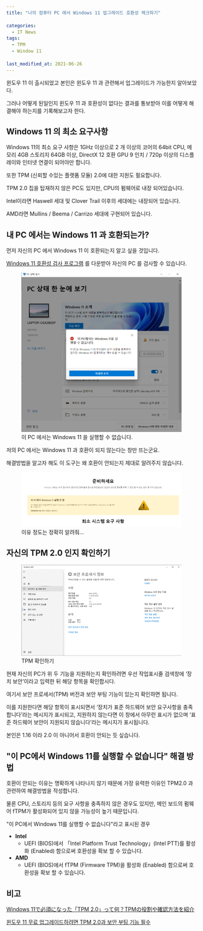 ```yaml
---
title: "나의 컴퓨터 PC 에서 Windows 11 업그레이드 호환성 체크하기"

categories:
  - IT News
tags: 
  - TPM
  - Window 11

last_modified_at: 2021-06-26
---
```


윈도우 11 이 출시되었고 본인은 윈도우 11 과 관련해서 업그레이드가 가능한지 알아보았다.

그러나 어떻게 된일인지 윈도우 11 과 호환성이 없다는 결과를 통보받아 이를 어떻게 해결해야 하는지를 기록해보고자 한다.

## Windows 11 의 최소 요구사항

Windows 11의 최소 요구 사항은 1GHz 이상으로 2 개 이상의 코어의 64bit CPU, 메모리 4GB 스토리지 64GB 이상, DirectX 12 호환 GPU 9 인치 / 720p 이상의 디스플레이와 인터넷 연결이 되어야만 합니다.

또한 TPM (신뢰할 수있는 플랫폼 모듈) 2.0에 대한 지원도 필요합니다.

TPM 2.0 칩을 탑재하지 않은 PC도 있지만, CPU의 펌웨어로 내장 되어있습니다.

Intel이라면 Haswell 세대 및 Clover Trail 이후의 세대에는 내장되어 있습니다.

AMD라면 Mullins / Beema / Carrizo 세대에 구현되어 있습니다.


## 내 PC 에서는 Windows 11 과 호환되는가?

먼저 자신의 PC 에서 Windows 11 이 호환되는지 알고 싶을 것입니다.

[Windows 11 호환성 검사 프로그램](https://aka.ms/GetPCHealthCheckApp) 를 다운받아 자신의 PC 를 검사할 수 있습니다.

<figure class="align-center">
  <a href="/assets/images/2021-06-26-PC-HEALTH.PNG"><img src="/assets/images/2021-06-26-PC-HEALTH.PNG"></a>
  <figcaption>이 PC 에서는 Windows 11 을 실행할 수 없습니다.</figcaption>
</figure>

저의 PC 에서는 Windows 11 과 호환이 되지 않는다는 창만 뜨는군요.

해결방법을 알고자 해도 이 도구는 왜 호환이 안되는지 제대로 알려주지 않습니다.

<figure class="align-center">
  <a href="/assets/images/2021-06-26-window11-error.PNG"><img src="/assets/images/2021-06-26-window11-error.PNG"></a>
  <figcaption>이유 정도는 정확히 알려줘...</figcaption>
</figure>

## 자신의 TPM 2.0 인지 확인하기

<figure class="align-center">
  <a href="/assets/images/2021-06-26-window11-error2.PNG"><img src="/assets/images/2021-06-26-window11-error2.PNG"></a>
  <figcaption>TPM 확인하기</figcaption>
</figure>

현재 자신의 PC가 위 두 기능을 지원하는지 확인하려면 우선 작업표시줄 검색창에 ‘장치 보안’이라고 입력한 뒤 해당 항목을 확인합시다.

여기서 보안 프로세서(TPM) 버전과 보안 부팅 기능이 있는지 확인하면 됩니다. 

이를 지원한다면 해당 항목이 표시되면서 ‘장치가 표준 하드웨어 보안 요구사항을 충족합니다’라는 메시지가 표시되고, 지원하지 않는다면 이 창에서 아무런 표시가 없으며 ‘표준 하드웨어 보안이 지원되지 않습니다’라는 메시지가 표시됩니다.

본인은 1.16 이라 2.0 이 아니어서 호환이 안되는 듯 싶습니다.


## "이 PC에서 Windows 11를 실행할 수 없습니다" 해결 방법

호환이 안되는 이유는 명확하게 나타나지 않기 때문에 가장 유력한 이유인 TPM2.0 과 관련하여 해결방법을 작성합니다.

물론 CPU, 스토리지 등의 요구 사항을 충족하지 않은 경우도 있지만, 메인 보드의 펌웨어 fTPM가 활성화되어 있지 않을 가능성이 높기 때문입니다.

"이 PC에서 Windows 11를 실행할 수 없습니다"라고 표시된 경우

   *  **Intel**
      * UEFI (BIOS)에서 「Intel Platform Trust Technology」(Intel PTT)를 활성화 (Enabled) 함으로써 호환성을 확보 할 수 있습니다.
   *  **AMD**
      * UEFI (BIOS)에서 fTPM (Firmware TPM)을 활성화 (Enabled) 함으로써 호환성을 확보 할 수 있습니다.

## 비고

[Windows 11で必須になった「TPM 2.0」って何？TPMの役割や確認方法を紹介](https://pc.watch.impress.co.jp/docs/topic/feature/1334277.html)

[윈도우 11 무료 업그레이드하려면 TPM 2.0과 보안 부팅 기능 필수](https://www.boannews.com/media/view.asp?idx=98604)